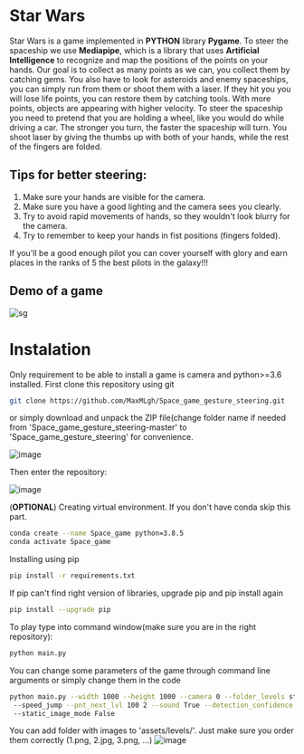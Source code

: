 # Star Wars

Star Wars is a game implemented in **PYTHON** library **Pygame**. To steer the spaceship we use **Mediapipe**, which is a library that uses **Artificial Intelligence** to recognize and map the positions of the points on your hands.
Our goal is to collect as many points as we can, you collect them by catching gems. You also have to look for asteroids and enemy spaceships, you can simply run from them or shoot them with a laser. If they hit you you will lose life points, you can restore them by catching tools. With more points, objects are appearing with higher velocity. 
To steer the spaceship you need to pretend that you are holding a wheel, like you would do while driving a car. 
The stronger you turn, the faster the spaceship will turn. You shoot laser by giving the thumbs up with both of your hands, while the rest of the fingers are folded.
## Tips for better steering:
1. Make sure your hands are visible for the camera.
2. Make sure you have a good lighting and the camera sees you clearly.
3. Try to avoid rapid movements of hands, so they wouldn't look blurry for the camera.
4. Try to remember to keep your hands in fist positions (fingers folded).

If you'll be a good enough pilot you can cover yourself with glory and earn places in the ranks of 5 the best pilots in the galaxy!!!
 
 ## Demo of a game
![sg](https://user-images.githubusercontent.com/73268650/118136149-13ccf480-b404-11eb-81db-224dae58101e.gif)


# Instalation
Only requirement to be able to install a game is camera and python>=3.6 installed.
First clone this repository using git 

``` bash
git clone https://github.com/MaxMLgh/Space_game_gesture_steering.git
```
or simply  download and unpack the ZIP file(change folder name if needed from 'Space_game_gesture_steering-master' to 'Space_game_gesture_steering' for convenience.  

![image](https://user-images.githubusercontent.com/84282532/118404730-614f9880-b674-11eb-9563-29b82fc8487e.png)


Then enter the repository:

![image](https://user-images.githubusercontent.com/73268650/118058724-248f5300-b38f-11eb-91aa-c8569f5037d3.png)

(**OPTIONAL**) Creating virtual environment. If you don't have conda skip this part.

``` bash
conda create --name Space_game python=3.8.5
conda activate Space_game
```
Installing using pip

``` bash
pip install -r requirements.txt
```
If pip can't find right version of libraries, upgrade pip and pip install again

``` bash
pip install --upgrade pip
```
To play type into command window(make sure you are in the right repository):
``` bash
python main.py
```
You can change some parameters of the game through command line arguments or simply change them in the code
``` bash
python main.py --width 1000 --height 1000 --camera 0 --folder_levels star_wars --initial_speed 10
 --speed_jump --pnt_next_lvl 100 2 --sound True --detection_confidence 0.4 --tracking_confidence 0.3
 --static_image_mode False
```
You can add folder with images to 'assets/levels/'.
Just make sure you order them correctly (1.png, 2.jpg, 3.png, ...)
![image](https://user-images.githubusercontent.com/73268650/118181763-7213ca80-b438-11eb-9aa5-5a0a2206dffa.png)


